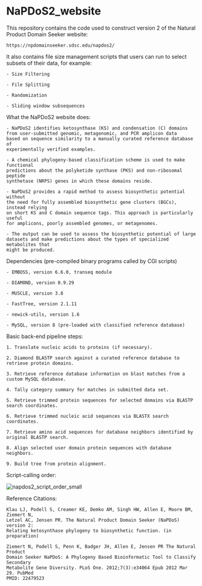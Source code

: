 # NaPDoS2_website
This repository contains the code used to construct version 2 of the Natural Product Domain Seeker website:

	https://npdomainseeker.sdsc.edu/napdos2/
  
  It also contains file size management scripts that users can run to select subsets 
  of their data, for example:
  
  	- Size Filtering
	
	- File Splitting
	
	- Randomization
	
	- Sliding window subsequences
	
  	
What the NaPDoS2 website does:

	- NaPDoS2 identifies ketosynthase (KS) and condensation (C) domains
	from user-submitted genomic, metagenomic, and PCR amplicon data 
	based on sequence similarity to a manually curated reference database of 
	experimentally verified examples.
	
	- A chemical phylogeny-based classification scheme is used to make functional
	predictions about the polyketide synthase (PKS) and non-ribosomal peptide
	synthetase (NRPS) genes in which these domains reside.
	
	- NaPDoS2 provides a rapid method to assess biosynthetic potential without
	the need for fully assembled biosynthetic gene clusters (BGCs), instead relying
	on short KS and C domain sequence tags. This approach is particularly useful
	for amplicons, poorly assembled genomes, or metagenomes.
	
	- The output can be used to assess the biosynthetic potential of large
	datasets and make predictions about the types of specialized metabolites that
	might be produced.
  
  Dependencies (pre-compiled binary programs called by CGI scripts)
	
	- EMBOSS, version 6.6.0, transeq module
	
	- DIAMOND, version 0.9.29
	
	- MUSCLE, version 3.8
	
	- FastTree, version 2.1.11
	
	- newick-utils, version 1.6
	
	- MySQL, version 8 (pre-loaded with classified reference database)
  
  Basic back-end pipeline steps:
  
	1. Translate nucleic acids to proteins (if necessary).
	
	2. Diamond BLASTP search against a curated reference database to retrieve protein domains.
	
	3. Retrieve reference database information on blast matches from a custom MySQL database.
	
	4. Tally category summary for matches in submitted data set.
	
	5. Retrieve trimmed protein sequences for selected domains via BLASTP search coordinates.
	
	6. Retrieve trimmed nucleic acid sequences via BLASTX search coordinates.
	
	7. Retrieve amino acid sequences for database neighbors identified by original BLASTP search.
	
	8. Align selected user domain protein sequences with database neighbors.
	
	9. Build tree from protein alignment.

  Script-calling order:
  
  ![napdos2_script_order_small](https://user-images.githubusercontent.com/24737584/140625623-f7516ab5-cbb5-4009-adcc-e26571246f92.png)

 
  Reference Citations:
  
	Klau LJ, Podell S, Creamer KE, Demko AM, Singh HW, Allen E, Moore BM, Ziemert N,
	Letzel AC, Jensen PR. The Natural Product Domain Seeker (NaPDoS) version 2:
	Relating ketosynthase phylogeny to biosynthetic function. (in preparation)

	Ziemert N, Podell S, Penn K, Badger JH, Allen E, Jensen PR The Natural Product
	Domain Seeker NaPDoS: A Phylogeny Based Bioinformatic Tool to Classify Secondary
	Metabolite Gene Diversity. PLoS One. 2012;7(3):e34064 Epub 2012 Mar 29. PubMed
	PMID: 22479523
    
